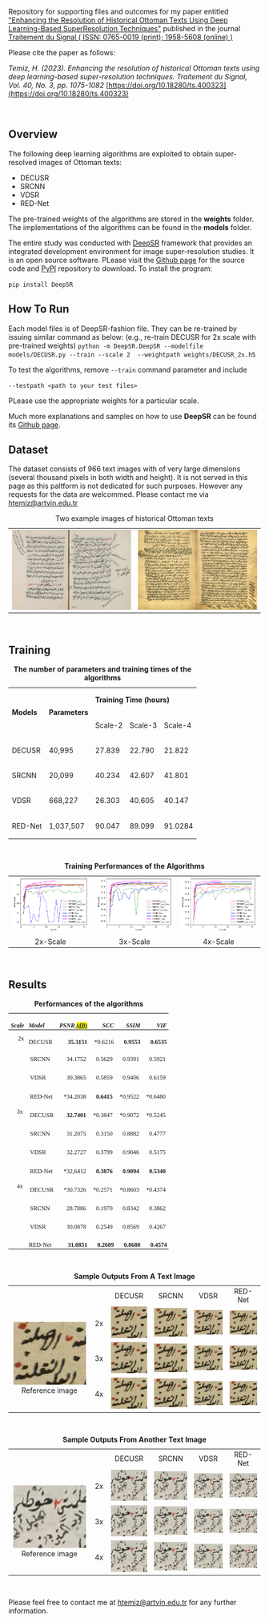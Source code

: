
Repository for supporting files and outcomes for my paper entitled 
["Enhancing the Resolution of Historical Ottoman Texts Using Deep Learning-Based SuperResolution Techniques"](https://iieta.org/journals/ts/paper/10.18280/ts.400323) published in the journal
[Traitement du Signal ( ISSN: 0765-0019 (print);  1958-5608 (online) )](https://iieta.org/journals/ts/paper/10.18280/ts.400323)


Please cite the paper as follows:


*Temiz, H. (2023). Enhancing the resolution of historical Ottoman texts using deep learning-based super-resolution techniques. Traitement du Signal, Vol. 40, No. 3, pp. 1075-1082* 
[https://doi.org/10.18280/ts.400323](https://doi.org/10.18280/ts.400323)



&nbsp;

## Overview
The following deep learning algorithms are exploited to obtain super-resolved 
images of Ottoman texts:

* DECUSR
* SRCNN
* VDSR
* RED-Net 

The pre-trained weights of the algorithms are stored in the **weights** folder.
The implementations of the algorithms can be found in the **models** folder.

The entire study was conducted with
[DeepSR](https://www.sciencedirect.com/science/article/pii/S2352711022001790) framework that
provides an integrated development environment for image super-resolution studies.
It is an open source software. PLease visit the [Github page](https://github.com/htemiz/DeepSR) for the source code
and [PyPI](https://pypi.org/project/DeepSR/) repository to download. To install the program:

`pip install DeepSR`

## How To Run
Each model files is of DeepSR-fashion file. They can be re-trained by issuing similar command as below:
(e.g., re-train DECUSR for 2x scale with pre-trained weights)
`python -m DeepSR.DeepSR --modelfile models/DECUSR.py --train --scale 2 
--weightpath weights/DECUSR_2x.h5 `

To test the algorithms, remove `--train` command parameter and include

`--testpath <path to your test files>` 

PLease use the appropriate weights for a particular scale. 

Much more explanations and samples on how to use **DeepSR** can be found its [Github page](https://github.com/htemiz/DeepSR). 

## Dataset
The dataset consists of 966 text images with of very large dimensions
(several thousand pixels in both width and height). It is not served in this page as this paltform is not
dedicated for such purposes. However any requests for the data are welcommed. Please contact me via
[htemiz@artvin.edu.tr](mailto:htemiz@artvin.edu.tr)  

<table style="border-style:hidden;">
 <caption align='center'>Two example images of historical Ottoman texts</caption>
 <tr><td width=350 > <img src="./images/image009.jpg"> </td>
  <td width=350 > <img src="./images/image010.jpg"> </td>
 </tr>
</table>


&nbsp;

## Training

<table >
 <caption><strong>The number of parameters and training times of the algorithms</strong></caption>
 <tbody><tr >
  <td rowspan="2"  >
  <p ><b><span>Models<o:p></o:p></span></b></p>
  </td>
  <td  rowspan="2" >
  <p ><b ><span >Parameters<o:p></o:p></span></b></p>
  </td>
  <td colspan="3">
  <p ><b ><span >Training Time (hours)<o:p></o:p></span></b></p>
  </td>
 </tr>
 <tr >
  
  <td >
  <p ><span >Scale-2<o:p></o:p></span></p>
  </td>
  <td >
  <p ><span >Scale-3<o:p></o:p></span></p>
  </td>
  <td >
  <p ><span>Scale-4<o:p></o:p></span></p>
  </td>
 </tr>
 <tr >
  <td>
  <p ><span >DECUSR<o:p></o:p></span></p>
  </td>
  <td >
  <p><span >40,995<o:p></o:p></span></p>
  </td>
  <td >
  <p ><span >27.839<o:p></o:p></span></p>
  </td>
  <td >
  <p ><span >22.790<o:p></o:p></span></p>
  </td>
  <td>
  <p ><span >21.822<o:p></o:p></span></p>
  </td>
 </tr>
 <tr >
  <td >
  <p ><span >SRCNN<o:p></o:p></span></p>
  </td>
  <td >
  <p ><span >20,099<o:p></o:p></span></p>
  </td>
  <td >
  <p ><span l>40.234<o:p></o:p></span></p>
  </td>
  <td >
  <p ><span l>42.607<o:p></o:p></span></p>
  </td>
  <td >
  <p ><span >41.801 <o:p></o:p></span></p>
  </td>
 </tr>
 <tr >
  <td >
  <p ><span >VDSR<o:p></o:p></span></p>
  </td>
  <td >
  <p ><span >668,227<o:p></o:p></span></p>
  </td>
  <td >
  <p ><span >26.303<o:p></o:p></span></p>
  </td>
  <td >
  <p ><span >40.605<o:p></o:p></span></p>
  </td>
  <td >
  <p ><span >40.147<o:p></o:p></span></p>
  </td>
 </tr>
 <tr >
  <td >
  <p ><span >RED-Net<o:p></o:p></span></p>
  </td>
  <td >
  <p ><span >1,037,507<o:p></o:p></span></p>
  </td>
  <td >
  <p ><span >90.047<o:p></o:p></span></p>
  </td>
  <td >
  <p ><span >89.099<o:p></o:p></span></p>
  </td>
  <td >
  <p ><span >91.0284<o:p></o:p></span></p>
  </td>
 </tr>
</tbody></table>
 

&nbsp;


<table style="border:0 solid white; text-align:center;">
 <caption><b>Training Performances of the Algorithms</b></caption>
 <tr>
    <td><img src="images/training_performances_2x.png"> </td>
    <td><img src="images/training_performances_3x.png"> </td>
    <td><img src="images/training_performances_4x.png"> </td>
 </tr>
  <tr>
    <td><span>2x-Scale</span></td>
    <td><span>3x-Scale</span></td>
    <td><span>4x-Scale</span></td>
 </tr>
</table>


&nbsp;
 


## Results

<table class="MsoNormalTable" border="0" cellspacing="0" cellpadding="0" width="320" style="width:239.65pt;border-collapse:collapse;mso-yfti-tbllook:1184;
 mso-padding-alt:0cm 3.5pt 0cm 3.5pt;mso-prop-change:msi 20230228T1428;
 width:228.3pt !msorm;border-collapse:collapse !msorm;mso-yfti-tbllook:1184 !msorm;
 mso-padding-alt:0cm 3.5pt 0cm 3.5pt !msorm">
 <caption><strong>Performances of the algorithms</strong></caption>
 <tbody><tr style="mso-yfti-irow:0;mso-yfti-firstrow:yes;height:14.15pt;mso-prop-change:
  msi 20230228T1428">
  <td width="36" style="width:27.0pt;width:1.0cm !msorm;border-top:solid windowtext 1.0pt;
  border-left:none;border-bottom:solid windowtext 1.0pt;border-right:none;
  mso-border-top-alt:solid windowtext .5pt;mso-border-bottom-alt:solid windowtext .5pt;
  padding:0cm 3.5pt 0cm 3.5pt;border-top:solid windowtext 1.0pt !msorm;
  border-left:none !msorm;border-bottom:solid windowtext 1.0pt !msorm;
  border-right:none !msorm;mso-border-top-alt:solid windowtext .5pt !msorm;
  mso-border-bottom-alt:solid windowtext .5pt !msorm;padding:0cm 3.5pt 0cm 3.5pt !msorm;
  height:14.15pt">
  <p class="MsoNormal" style="margin-bottom:0cm;margin-bottom:.0001pt;line-height:
  normal"><b style="mso-bidi-font-weight:normal"><i style="mso-bidi-font-style:
  normal"><span lang="EN-US" style="font-size:9.0pt;font-family:&quot;Times New Roman&quot;,serif;
  mso-ansi-language:EN-US">Scale<o:p></o:p></span></i></b></p>
  </td>
  <td width="57" nowrap="" style="width:42.55pt;width:39.7pt !msorm;border-top:solid windowtext 1.0pt;
  border-left:none;border-bottom:solid windowtext 1.0pt;border-right:none;
  mso-border-top-alt:solid windowtext .5pt;mso-border-bottom-alt:solid windowtext .5pt;
  padding:0cm 3.5pt 0cm 3.5pt;border-top:solid windowtext 1.0pt !msorm;
  border-left:none !msorm;border-bottom:solid windowtext 1.0pt !msorm;
  border-right:none !msorm;mso-border-top-alt:solid windowtext .5pt !msorm;
  mso-border-bottom-alt:solid windowtext .5pt !msorm;padding:0cm 3.5pt 0cm 3.5pt !msorm;
  height:14.15pt">
  <p class="MsoNormal" style="margin-bottom:0cm;margin-bottom:.0001pt;line-height:
  normal"><b style="mso-bidi-font-weight:normal"><i style="mso-bidi-font-style:
  normal"><span lang="EN-US" style="font-size:9.0pt;font-family:&quot;Times New Roman&quot;,serif;
  mso-ansi-language:EN-US">Model<o:p></o:p></span></i></b></p>
  </td>
  <td width="68" nowrap="" style="width:51.0pt;width:41.15pt !msorm;border-top:solid windowtext 1.0pt;
  border-left:none;border-bottom:solid windowtext 1.0pt;border-right:none;
  mso-border-top-alt:solid windowtext .5pt;mso-border-bottom-alt:solid windowtext .5pt;
  padding:0cm 3.5pt 0cm 3.5pt;border-top:solid windowtext 1.0pt !msorm;
  border-left:none !msorm;border-bottom:solid windowtext 1.0pt !msorm;
  border-right:none !msorm;mso-border-top-alt:solid windowtext .5pt !msorm;
  mso-border-bottom-alt:solid windowtext .5pt !msorm;padding:0cm 3.5pt 0cm 3.5pt !msorm;
  height:14.15pt">
  <p class="MsoNormal" align="right" style="margin-bottom:0cm;margin-bottom:.0001pt;
  text-align:right;line-height:normal"><b style="mso-bidi-font-weight:normal"><i style="mso-bidi-font-style:normal"><span lang="EN-US" style="font-size:9.0pt;
  font-family:&quot;Times New Roman&quot;,serif;mso-ansi-language:EN-US">PSNR<span class="msoIns"><ins cite="mailto:msi" datetime="2023-02-28T14:28"> <span style="background:windowtext !msorm;mso-highlight:windowtext !msorm"><span style="background:yellow;mso-highlight:yellow"><span style="mso-prop-change:
  msi 20230228T1428">(dB)</span></span></span></ins></span><o:p></o:p></span></i></b></p>
  </td>
  <td width="53" nowrap="" style="width:39.7pt;border-top:solid windowtext 1.0pt;
  border-left:none;border-bottom:solid windowtext 1.0pt;border-right:none;
  mso-border-top-alt:solid windowtext .5pt;mso-border-bottom-alt:solid windowtext .5pt;
  padding:0cm 3.5pt 0cm 3.5pt;border-top:solid windowtext 1.0pt !msorm;
  border-left:none !msorm;border-bottom:solid windowtext 1.0pt !msorm;
  border-right:none !msorm;mso-border-top-alt:solid windowtext .5pt !msorm;
  mso-border-bottom-alt:solid windowtext .5pt !msorm;padding:0cm 3.5pt 0cm 3.5pt !msorm;
  height:14.15pt">
  <p class="MsoNormal" align="right" style="margin-bottom:0cm;margin-bottom:.0001pt;
  text-align:right;line-height:normal"><b style="mso-bidi-font-weight:normal"><i style="mso-bidi-font-style:normal"><span lang="EN-US" style="font-size:9.0pt;
  font-family:&quot;Times New Roman&quot;,serif;mso-ansi-language:EN-US">SCC<o:p></o:p></span></i></b></p>
  </td>
  <td width="53" nowrap="" style="width:39.7pt;border-top:solid windowtext 1.0pt;
  border-left:none;border-bottom:solid windowtext 1.0pt;border-right:none;
  mso-border-top-alt:solid windowtext .5pt;mso-border-bottom-alt:solid windowtext .5pt;
  padding:0cm 3.5pt 0cm 3.5pt;border-top:solid windowtext 1.0pt !msorm;
  border-left:none !msorm;border-bottom:solid windowtext 1.0pt !msorm;
  border-right:none !msorm;mso-border-top-alt:solid windowtext .5pt !msorm;
  mso-border-bottom-alt:solid windowtext .5pt !msorm;padding:0cm 3.5pt 0cm 3.5pt !msorm;
  height:14.15pt">
  <p class="MsoNormal" align="right" style="margin-bottom:0cm;margin-bottom:.0001pt;
  text-align:right;line-height:normal"><b style="mso-bidi-font-weight:normal"><i style="mso-bidi-font-style:normal"><span lang="EN-US" style="font-size:9.0pt;
  font-family:&quot;Times New Roman&quot;,serif;mso-ansi-language:EN-US">SSIM<o:p></o:p></span></i></b></p>
  </td>
  <td width="53" nowrap="" style="width:39.7pt;border-top:solid windowtext 1.0pt;
  border-left:none;border-bottom:solid windowtext 1.0pt;border-right:none;
  mso-border-top-alt:solid windowtext .5pt;mso-border-bottom-alt:solid windowtext .5pt;
  padding:0cm 3.5pt 0cm 3.5pt;border-top:solid windowtext 1.0pt !msorm;
  border-left:none !msorm;border-bottom:solid windowtext 1.0pt !msorm;
  border-right:none !msorm;mso-border-top-alt:solid windowtext .5pt !msorm;
  mso-border-bottom-alt:solid windowtext .5pt !msorm;padding:0cm 3.5pt 0cm 3.5pt !msorm;
  height:14.15pt">
  <p class="MsoNormal" align="right" style="margin-bottom:0cm;margin-bottom:.0001pt;
  text-align:right;line-height:normal"><b style="mso-bidi-font-weight:normal"><i style="mso-bidi-font-style:normal"><span lang="EN-US" style="font-size:9.0pt;
  font-family:&quot;Times New Roman&quot;,serif;mso-ansi-language:EN-US">VIF<o:p></o:p></span></i></b></p>
  </td>
 </tr>
 <tr style="mso-yfti-irow:1;height:14.15pt;mso-prop-change:msi 20230228T1428">
  <td width="36" rowspan="4" valign="top" style="width:27.0pt;width:1.0cm !msorm;
  border:none;mso-border-top-alt:solid windowtext .5pt;padding:0cm 3.5pt 0cm 3.5pt;
  border:none !msorm;mso-border-top-alt:solid windowtext .5pt !msorm;
  padding:0cm 3.5pt 0cm 3.5pt !msorm;height:14.15pt">
  <p class="MsoNormal" align="right" style="margin-top:5.0pt;margin-right:0cm;
  margin-bottom:0cm;margin-left:0cm;margin-bottom:.0001pt;text-align:right;
  line-height:normal"><span lang="EN-US" style="font-size:9.0pt;font-family:&quot;Times New Roman&quot;,serif;
  mso-ansi-language:EN-US">2x<o:p></o:p></span></p>
  </td>
  <td width="57" nowrap="" valign="bottom" style="width:42.55pt;width:39.7pt !msorm;
  border:none;mso-border-top-alt:solid windowtext .5pt;padding:0cm 3.5pt 0cm 3.5pt;
  border:none !msorm;mso-border-top-alt:solid windowtext .5pt !msorm;
  padding:0cm 3.5pt 0cm 3.5pt !msorm;height:14.15pt">
  <p class="MsoNormal" style="margin-bottom:0cm;margin-bottom:.0001pt;line-height:
  normal"><span lang="EN-US" style="font-size:9.0pt;font-family:&quot;Times New Roman&quot;,serif;
  mso-ansi-language:EN-US">DECUSR<o:p></o:p></span></p>
  </td>
  <td width="68" nowrap="" valign="bottom" style="width:51.0pt;width:41.15pt !msorm;
  border:none;mso-border-top-alt:solid windowtext .5pt;padding:0cm 3.5pt 0cm 3.5pt;
  border:none !msorm;mso-border-top-alt:solid windowtext .5pt !msorm;
  padding:0cm 3.5pt 0cm 3.5pt !msorm;height:14.15pt">
  <p class="MsoNormal" align="right" style="margin-bottom:0cm;margin-bottom:.0001pt;
  text-align:right;line-height:normal"><b style="mso-bidi-font-weight:normal"><span lang="EN-US" style="font-size:9.0pt;font-family:&quot;Times New Roman&quot;,serif;
  mso-ansi-language:EN-US">35.3151<o:p></o:p></span></b></p>
  </td>
  <td width="53" nowrap="" valign="bottom" style="width:39.7pt;border:none;mso-border-top-alt:
  solid windowtext .5pt;padding:0cm 3.5pt 0cm 3.5pt;border:none !msorm;
  mso-border-top-alt:solid windowtext .5pt !msorm;padding:0cm 3.5pt 0cm 3.5pt !msorm;
  height:14.15pt">
  <p class="MsoNormal" align="right" style="margin-bottom:0cm;margin-bottom:.0001pt;
  text-align:right;line-height:normal"><span lang="EN-US" style="font-size:9.0pt;
  font-family:&quot;Times New Roman&quot;,serif;mso-ansi-language:EN-US">*0.6216<o:p></o:p></span></p>
  </td>
  <td width="53" nowrap="" valign="bottom" style="width:39.7pt;border:none;mso-border-top-alt:
  solid windowtext .5pt;padding:0cm 3.5pt 0cm 3.5pt;border:none !msorm;
  mso-border-top-alt:solid windowtext .5pt !msorm;padding:0cm 3.5pt 0cm 3.5pt !msorm;
  height:14.15pt">
  <p class="MsoNormal" align="right" style="margin-bottom:0cm;margin-bottom:.0001pt;
  text-align:right;line-height:normal"><b style="mso-bidi-font-weight:normal"><span lang="EN-US" style="font-size:9.0pt;font-family:&quot;Times New Roman&quot;,serif;
  mso-ansi-language:EN-US">0.9553<o:p></o:p></span></b></p>
  </td>
  <td width="53" nowrap="" valign="bottom" style="width:39.7pt;border:none;mso-border-top-alt:
  solid windowtext .5pt;padding:0cm 3.5pt 0cm 3.5pt;border:none !msorm;
  mso-border-top-alt:solid windowtext .5pt !msorm;padding:0cm 3.5pt 0cm 3.5pt !msorm;
  height:14.15pt">
  <p class="MsoNormal" align="right" style="margin-bottom:0cm;margin-bottom:.0001pt;
  text-align:right;line-height:normal"><b style="mso-bidi-font-weight:normal"><span lang="EN-US" style="font-size:9.0pt;font-family:&quot;Times New Roman&quot;,serif;
  mso-ansi-language:EN-US">0.6535<o:p></o:p></span></b></p>
  </td>
 </tr>
 <tr style="mso-yfti-irow:2;height:11.35pt;mso-prop-change:msi 20230228T1428">
  <td width="57" nowrap="" valign="bottom" style="width:42.55pt;width:39.7pt !msorm;
  padding:0cm 3.5pt 0cm 3.5pt 0cm 3.5pt 0cm 3.5pt !msorm;height:11.35pt">
  <p class="MsoNormal" style="margin-bottom:0cm;margin-bottom:.0001pt;line-height:
  normal"><span lang="EN-US" style="font-size:9.0pt;font-family:&quot;Times New Roman&quot;,serif;
  mso-ansi-language:EN-US">SRCNN<o:p></o:p></span></p>
  </td>
  <td width="68" nowrap="" valign="bottom" style="width:51.0pt;width:41.15pt !msorm;
  padding:0cm 3.5pt 0cm 3.5pt 0cm 3.5pt 0cm 3.5pt !msorm;height:11.35pt">
  <p class="MsoNormal" align="right" style="margin-bottom:0cm;margin-bottom:.0001pt;
  text-align:right;line-height:normal"><span lang="EN-US" style="font-size:9.0pt;
  font-family:&quot;Times New Roman&quot;,serif;mso-ansi-language:EN-US">34.1752<o:p></o:p></span></p>
  </td>
  <td width="53" nowrap="" valign="bottom" style="width:39.7pt;padding:0cm 3.5pt 0cm 3.5pt 0cm 3.5pt 0cm 3.5pt !msorm;
  height:11.35pt">
  <p class="MsoNormal" align="right" style="margin-bottom:0cm;margin-bottom:.0001pt;
  text-align:right;line-height:normal"><span lang="EN-US" style="font-size:9.0pt;
  font-family:&quot;Times New Roman&quot;,serif;mso-ansi-language:EN-US">0.5629<o:p></o:p></span></p>
  </td>
  <td width="53" nowrap="" valign="bottom" style="width:39.7pt;padding:0cm 3.5pt 0cm 3.5pt 0cm 3.5pt 0cm 3.5pt !msorm;
  height:11.35pt">
  <p class="MsoNormal" align="right" style="margin-bottom:0cm;margin-bottom:.0001pt;
  text-align:right;line-height:normal"><span lang="EN-US" style="font-size:9.0pt;
  font-family:&quot;Times New Roman&quot;,serif;mso-ansi-language:EN-US">0.9391<o:p></o:p></span></p>
  </td>
  <td width="53" nowrap="" valign="bottom" style="width:39.7pt;padding:0cm 3.5pt 0cm 3.5pt 0cm 3.5pt 0cm 3.5pt !msorm;
  height:11.35pt">
  <p class="MsoNormal" align="right" style="margin-bottom:0cm;margin-bottom:.0001pt;
  text-align:right;line-height:normal"><span lang="EN-US" style="font-size:9.0pt;
  font-family:&quot;Times New Roman&quot;,serif;mso-ansi-language:EN-US">0.5921<o:p></o:p></span></p>
  </td>
 </tr>
 <tr style="mso-yfti-irow:3;height:11.35pt;mso-prop-change:msi 20230228T1428">
  <td width="57" nowrap="" valign="bottom" style="width:42.55pt;width:39.7pt !msorm;
  padding:0cm 3.5pt 0cm 3.5pt 0cm 3.5pt 0cm 3.5pt !msorm;height:11.35pt">
  <p class="MsoNormal" style="margin-bottom:0cm;margin-bottom:.0001pt;line-height:
  normal"><span lang="EN-US" style="font-size:9.0pt;font-family:&quot;Times New Roman&quot;,serif;
  mso-ansi-language:EN-US">VDSR<o:p></o:p></span></p>
  </td>
  <td width="68" nowrap="" valign="bottom" style="width:51.0pt;width:41.15pt !msorm;
  padding:0cm 3.5pt 0cm 3.5pt 0cm 3.5pt 0cm 3.5pt !msorm;height:11.35pt">
  <p class="MsoNormal" align="right" style="margin-bottom:0cm;margin-bottom:.0001pt;
  text-align:right;line-height:normal"><span lang="EN-US" style="font-size:9.0pt;
  font-family:&quot;Times New Roman&quot;,serif;mso-ansi-language:EN-US">30.3865<o:p></o:p></span></p>
  </td>
  <td width="53" nowrap="" valign="bottom" style="width:39.7pt;padding:0cm 3.5pt 0cm 3.5pt 0cm 3.5pt 0cm 3.5pt !msorm;
  height:11.35pt">
  <p class="MsoNormal" align="right" style="margin-bottom:0cm;margin-bottom:.0001pt;
  text-align:right;line-height:normal"><span lang="EN-US" style="font-size:9.0pt;
  font-family:&quot;Times New Roman&quot;,serif;mso-ansi-language:EN-US">0.5859<o:p></o:p></span></p>
  </td>
  <td width="53" nowrap="" valign="bottom" style="width:39.7pt;padding:0cm 3.5pt 0cm 3.5pt 0cm 3.5pt 0cm 3.5pt !msorm;
  height:11.35pt">
  <p class="MsoNormal" align="right" style="margin-bottom:0cm;margin-bottom:.0001pt;
  text-align:right;line-height:normal"><span lang="EN-US" style="font-size:9.0pt;
  font-family:&quot;Times New Roman&quot;,serif;mso-ansi-language:EN-US">0.9406<o:p></o:p></span></p>
  </td>
  <td width="53" nowrap="" valign="bottom" style="width:39.7pt;padding:0cm 3.5pt 0cm 3.5pt 0cm 3.5pt 0cm 3.5pt !msorm;
  height:11.35pt">
  <p class="MsoNormal" align="right" style="margin-bottom:0cm;margin-bottom:.0001pt;
  text-align:right;line-height:normal"><span lang="EN-US" style="font-size:9.0pt;
  font-family:&quot;Times New Roman&quot;,serif;mso-ansi-language:EN-US">0.6159<o:p></o:p></span></p>
  </td>
 </tr>
 <tr style="mso-yfti-irow:4;height:11.35pt;mso-prop-change:msi 20230228T1428">

  <td width="57" nowrap="" valign="bottom" style="width:42.55pt;width:39.7pt !msorm;
  padding:0cm 3.5pt 0cm 3.5pt 0cm 3.5pt 0cm 3.5pt !msorm;height:11.35pt">
  <p class="MsoNormal" style="margin-bottom:0cm;margin-bottom:.0001pt;line-height:
  normal"><span lang="EN-US" style="font-size:9.0pt;font-family:&quot;Times New Roman&quot;,serif;
  mso-ansi-language:EN-US">RED-Net<o:p></o:p></span></p>
  </td>
  <td width="68" nowrap="" valign="bottom" style="width:51.0pt;width:41.15pt !msorm;
  padding:0cm 3.5pt 0cm 3.5pt 0cm 3.5pt 0cm 3.5pt !msorm;height:11.35pt">
  <p class="MsoNormal" align="right" style="margin-bottom:0cm;margin-bottom:.0001pt;
  text-align:right;line-height:normal"><span lang="EN-US" style="font-size:9.0pt;
  font-family:&quot;Times New Roman&quot;,serif;mso-ansi-language:EN-US">*34.2038<o:p></o:p></span></p>
  </td>
  <td width="53" nowrap="" valign="bottom" style="width:39.7pt;padding:0cm 3.5pt 0cm 3.5pt 0cm 3.5pt 0cm 3.5pt !msorm;
  height:11.35pt">
  <p class="MsoNormal" align="right" style="margin-bottom:0cm;margin-bottom:.0001pt;
  text-align:right;line-height:normal"><b style="mso-bidi-font-weight:normal"><span lang="EN-US" style="font-size:9.0pt;font-family:&quot;Times New Roman&quot;,serif;
  mso-ansi-language:EN-US">0.6415<o:p></o:p></span></b></p>
  </td>
  <td width="53" nowrap="" valign="bottom" style="width:39.7pt;padding:0cm 3.5pt 0cm 3.5pt 0cm 3.5pt 0cm 3.5pt !msorm;
  height:11.35pt">
  <p class="MsoNormal" align="right" style="margin-bottom:0cm;margin-bottom:.0001pt;
  text-align:right;line-height:normal"><span lang="EN-US" style="font-size:9.0pt;
  font-family:&quot;Times New Roman&quot;,serif;mso-ansi-language:EN-US">*0.9522<o:p></o:p></span></p>
  </td>
  <td width="53" nowrap="" valign="bottom" style="width:39.7pt;padding:0cm 3.5pt 0cm 3.5pt 0cm 3.5pt 0cm 3.5pt !msorm;
  height:11.35pt">
  <p class="MsoNormal" align="right" style="margin-bottom:0cm;margin-bottom:.0001pt;
  text-align:right;line-height:normal"><span lang="EN-US" style="font-size:9.0pt;
  font-family:&quot;Times New Roman&quot;,serif;mso-ansi-language:EN-US">*0.6480<o:p></o:p></span></p>
  </td>
 </tr>
 <tr style="mso-yfti-irow:5;height:14.15pt;mso-prop-change:msi 20230228T1428">
  <td width="36" rowspan="4" valign="top" style="width:27.0pt;width:1.0cm !msorm;
  padding:0cm 3.5pt 0cm 3.5pt 0cm 3.5pt 0cm 3.5pt !msorm;height:14.15pt">
  <p class="MsoNormal" align="right" style="margin-top:5.0pt;margin-right:0cm;
  margin-bottom:0cm;margin-left:0cm;margin-bottom:.0001pt;text-align:right;
  line-height:normal"><span lang="EN-US" style="font-size:9.0pt;font-family:&quot;Times New Roman&quot;,serif;
  mso-ansi-language:EN-US">3x<o:p></o:p></span></p>
  </td>
  <td width="57" nowrap="" valign="bottom" style="width:42.55pt;width:39.7pt !msorm;
  padding:0cm 3.5pt 0cm 3.5pt 0cm 3.5pt 0cm 3.5pt !msorm;height:14.15pt">
  <p class="MsoNormal" style="margin-bottom:0cm;margin-bottom:.0001pt;line-height:
  normal"><span lang="EN-US" style="font-size:9.0pt;font-family:&quot;Times New Roman&quot;,serif;
  mso-ansi-language:EN-US">DECUSR<o:p></o:p></span></p>
  </td>
  <td width="68" nowrap="" valign="bottom" style="width:51.0pt;width:41.15pt !msorm;
  padding:0cm 3.5pt 0cm 3.5pt 0cm 3.5pt 0cm 3.5pt !msorm;height:14.15pt">
  <p class="MsoNormal" align="right" style="margin-bottom:0cm;margin-bottom:.0001pt;
  text-align:right;line-height:normal"><b style="mso-bidi-font-weight:normal"><span lang="EN-US" style="font-size:9.0pt;font-family:&quot;Times New Roman&quot;,serif;
  mso-ansi-language:EN-US">32.7401<o:p></o:p></span></b></p>
  </td>
  <td width="53" nowrap="" valign="bottom" style="width:39.7pt;padding:0cm 3.5pt 0cm 3.5pt 0cm 3.5pt 0cm 3.5pt !msorm;
  height:14.15pt">
  <p class="MsoNormal" align="right" style="margin-bottom:0cm;margin-bottom:.0001pt;
  text-align:right;line-height:normal"><span lang="EN-US" style="font-size:9.0pt;
  font-family:&quot;Times New Roman&quot;,serif;mso-ansi-language:EN-US">*0.3847<o:p></o:p></span></p>
  </td>
  <td width="53" nowrap="" valign="bottom" style="width:39.7pt;padding:0cm 3.5pt 0cm 3.5pt 0cm 3.5pt 0cm 3.5pt !msorm;
  height:14.15pt">
  <p class="MsoNormal" align="right" style="margin-bottom:0cm;margin-bottom:.0001pt;
  text-align:right;line-height:normal"><span lang="EN-US" style="font-size:9.0pt;
  font-family:&quot;Times New Roman&quot;,serif;mso-ansi-language:EN-US">*0.9072<o:p></o:p></span></p>
  </td>
  <td width="53" nowrap="" valign="bottom" style="width:39.7pt;padding:0cm 3.5pt 0cm 3.5pt 0cm 3.5pt 0cm 3.5pt !msorm;
  height:14.15pt">
  <p class="MsoNormal" align="right" style="margin-bottom:0cm;margin-bottom:.0001pt;
  text-align:right;line-height:normal"><span lang="EN-US" style="font-size:9.0pt;
  font-family:&quot;Times New Roman&quot;,serif;mso-ansi-language:EN-US">*0.5245<o:p></o:p></span></p>
  </td>
 </tr>
 <tr style="mso-yfti-irow:6;height:11.35pt;mso-prop-change:msi 20230228T1428">
  <td width="57" nowrap="" valign="bottom" style="width:42.55pt;width:39.7pt !msorm;
  padding:0cm 3.5pt 0cm 3.5pt 0cm 3.5pt 0cm 3.5pt !msorm;height:11.35pt">
  <p class="MsoNormal" style="margin-bottom:0cm;margin-bottom:.0001pt;line-height:
  normal"><span lang="EN-US" style="font-size:9.0pt;font-family:&quot;Times New Roman&quot;,serif;
  mso-ansi-language:EN-US">SRCNN<o:p></o:p></span></p>
  </td>
  <td width="68" nowrap="" valign="bottom" style="width:51.0pt;width:41.15pt !msorm;
  padding:0cm 3.5pt 0cm 3.5pt 0cm 3.5pt 0cm 3.5pt !msorm;height:11.35pt">
  <p class="MsoNormal" align="right" style="margin-bottom:0cm;margin-bottom:.0001pt;
  text-align:right;line-height:normal"><span lang="EN-US" style="font-size:9.0pt;
  font-family:&quot;Times New Roman&quot;,serif;mso-ansi-language:EN-US">31.2075<o:p></o:p></span></p>
  </td>
  <td width="53" nowrap="" valign="bottom" style="width:39.7pt;padding:0cm 3.5pt 0cm 3.5pt 0cm 3.5pt 0cm 3.5pt !msorm;
  height:11.35pt">
  <p class="MsoNormal" align="right" style="margin-bottom:0cm;margin-bottom:.0001pt;
  text-align:right;line-height:normal"><span lang="EN-US" style="font-size:9.0pt;
  font-family:&quot;Times New Roman&quot;,serif;mso-ansi-language:EN-US">0.3150<o:p></o:p></span></p>
  </td>
  <td width="53" nowrap="" valign="bottom" style="width:39.7pt;padding:0cm 3.5pt 0cm 3.5pt 0cm 3.5pt 0cm 3.5pt !msorm;
  height:11.35pt">
  <p class="MsoNormal" align="right" style="margin-bottom:0cm;margin-bottom:.0001pt;
  text-align:right;line-height:normal"><span lang="EN-US" style="font-size:9.0pt;
  font-family:&quot;Times New Roman&quot;,serif;mso-ansi-language:EN-US">0.8882<o:p></o:p></span></p>
  </td>
  <td width="53" nowrap="" valign="bottom" style="width:39.7pt;padding:0cm 3.5pt 0cm 3.5pt 0cm 3.5pt 0cm 3.5pt !msorm;
  height:11.35pt">
  <p class="MsoNormal" align="right" style="margin-bottom:0cm;margin-bottom:.0001pt;
  text-align:right;line-height:normal"><span lang="EN-US" style="font-size:9.0pt;
  font-family:&quot;Times New Roman&quot;,serif;mso-ansi-language:EN-US">0.4777<o:p></o:p></span></p>
  </td>
 </tr>
 <tr style="mso-yfti-irow:7;height:11.35pt;mso-prop-change:msi 20230228T1428">
  <td width="57" nowrap="" valign="bottom" style="width:42.55pt;width:39.7pt !msorm;
  padding:0cm 3.5pt 0cm 3.5pt 0cm 3.5pt 0cm 3.5pt !msorm;height:11.35pt">
  <p class="MsoNormal" style="margin-bottom:0cm;margin-bottom:.0001pt;line-height:
  normal"><span lang="EN-US" style="font-size:9.0pt;font-family:&quot;Times New Roman&quot;,serif;
  mso-ansi-language:EN-US">VDSR<o:p></o:p></span></p>
  </td>
  <td width="68" nowrap="" valign="bottom" style="width:51.0pt;width:41.15pt !msorm;
  padding:0cm 3.5pt 0cm 3.5pt 0cm 3.5pt 0cm 3.5pt !msorm;height:11.35pt">
  <p class="MsoNormal" align="right" style="margin-bottom:0cm;margin-bottom:.0001pt;
  text-align:right;line-height:normal"><span lang="EN-US" style="font-size:9.0pt;
  font-family:&quot;Times New Roman&quot;,serif;mso-ansi-language:EN-US">32.2727<o:p></o:p></span></p>
  </td>
  <td width="53" nowrap="" valign="bottom" style="width:39.7pt;padding:0cm 3.5pt 0cm 3.5pt 0cm 3.5pt 0cm 3.5pt !msorm;
  height:11.35pt">
  <p class="MsoNormal" align="right" style="margin-bottom:0cm;margin-bottom:.0001pt;
  text-align:right;line-height:normal"><span lang="EN-US" style="font-size:9.0pt;
  font-family:&quot;Times New Roman&quot;,serif;mso-ansi-language:EN-US">0.3799<o:p></o:p></span></p>
  </td>
  <td width="53" nowrap="" valign="bottom" style="width:39.7pt;padding:0cm 3.5pt 0cm 3.5pt 0cm 3.5pt 0cm 3.5pt !msorm;
  height:11.35pt">
  <p class="MsoNormal" align="right" style="margin-bottom:0cm;margin-bottom:.0001pt;
  text-align:right;line-height:normal"><span lang="EN-US" style="font-size:9.0pt;
  font-family:&quot;Times New Roman&quot;,serif;mso-ansi-language:EN-US">0.9046<o:p></o:p></span></p>
  </td>
  <td width="53" nowrap="" valign="bottom" style="width:39.7pt;padding:0cm 3.5pt 0cm 3.5pt 0cm 3.5pt 0cm 3.5pt !msorm;
  height:11.35pt">
  <p class="MsoNormal" align="right" style="margin-bottom:0cm;margin-bottom:.0001pt;
  text-align:right;line-height:normal"><span lang="EN-US" style="font-size:9.0pt;
  font-family:&quot;Times New Roman&quot;,serif;mso-ansi-language:EN-US">0.5175<o:p></o:p></span></p>
  </td>
 </tr>
 <tr style="mso-yfti-irow:8;height:11.35pt;mso-prop-change:msi 20230228T1428">
 
  <td width="57" nowrap="" valign="bottom" style="width:42.55pt;width:39.7pt !msorm;
  padding:0cm 3.5pt 0cm 3.5pt 0cm 3.5pt 0cm 3.5pt !msorm;height:11.35pt">
  <p class="MsoNormal" style="margin-bottom:0cm;margin-bottom:.0001pt;line-height:
  normal"><span lang="EN-US" style="font-size:9.0pt;font-family:&quot;Times New Roman&quot;,serif;
  mso-ansi-language:EN-US">RED-Net<o:p></o:p></span></p>
  </td>
  <td width="68" nowrap="" valign="bottom" style="width:51.0pt;width:41.15pt !msorm;
  padding:0cm 3.5pt 0cm 3.5pt 0cm 3.5pt 0cm 3.5pt !msorm;height:11.35pt">
  <p class="MsoNormal" align="right" style="margin-bottom:0cm;margin-bottom:.0001pt;
  text-align:right;line-height:normal"><span lang="EN-US" style="font-size:9.0pt;
  font-family:&quot;Times New Roman&quot;,serif;mso-ansi-language:EN-US">*32,6412<o:p></o:p></span></p>
  </td>
  <td width="53" nowrap="" valign="bottom" style="width:39.7pt;padding:0cm 3.5pt 0cm 3.5pt 0cm 3.5pt 0cm 3.5pt !msorm;
  height:11.35pt">
  <p class="MsoNormal" align="right" style="margin-bottom:0cm;margin-bottom:.0001pt;
  text-align:right;line-height:normal"><b style="mso-bidi-font-weight:normal"><span lang="EN-US" style="font-size:9.0pt;font-family:&quot;Times New Roman&quot;,serif;
  mso-ansi-language:EN-US">0.3876<o:p></o:p></span></b></p>
  </td>
  <td width="53" nowrap="" valign="bottom" style="width:39.7pt;padding:0cm 3.5pt 0cm 3.5pt 0cm 3.5pt 0cm 3.5pt !msorm;
  height:11.35pt">
  <p class="MsoNormal" align="right" style="margin-bottom:0cm;margin-bottom:.0001pt;
  text-align:right;line-height:normal"><b style="mso-bidi-font-weight:normal"><span lang="EN-US" style="font-size:9.0pt;font-family:&quot;Times New Roman&quot;,serif;
  mso-ansi-language:EN-US">0.9094<o:p></o:p></span></b></p>
  </td>
  <td width="53" nowrap="" valign="bottom" style="width:39.7pt;padding:0cm 3.5pt 0cm 3.5pt 0cm 3.5pt 0cm 3.5pt !msorm;
  height:11.35pt">
  <p class="MsoNormal" align="right" style="margin-bottom:0cm;margin-bottom:.0001pt;
  text-align:right;line-height:normal"><b style="mso-bidi-font-weight:normal"><span lang="EN-US" style="font-size:9.0pt;font-family:&quot;Times New Roman&quot;,serif;
  mso-ansi-language:EN-US">0.5340<o:p></o:p></span></b></p>
  </td>
 </tr>
 <tr style="mso-yfti-irow:9;height:14.15pt;mso-prop-change:msi 20230228T1428">
  <td width="36" rowspan="4" valign="top" style="width:27.0pt;width:1.0cm !msorm;
  padding:0cm 3.5pt 0cm 3.5pt 0cm 3.5pt 0cm 3.5pt !msorm;height:14.15pt">
  <p class="MsoNormal" align="right" style="margin-top:5.0pt;margin-right:0cm;
  margin-bottom:0cm;margin-left:0cm;margin-bottom:.0001pt;text-align:right;
  line-height:normal"><span lang="EN-US" style="font-size:9.0pt;font-family:&quot;Times New Roman&quot;,serif;
  mso-ansi-language:EN-US">4x<o:p></o:p></span></p>
  </td>
  <td width="57" nowrap="" valign="bottom" style="width:42.55pt;width:39.7pt !msorm;
  padding:0cm 3.5pt 0cm 3.5pt 0cm 3.5pt 0cm 3.5pt !msorm;height:14.15pt">
  <p class="MsoNormal" style="margin-bottom:0cm;margin-bottom:.0001pt;line-height:
  normal"><span lang="EN-US" style="font-size:9.0pt;font-family:&quot;Times New Roman&quot;,serif;
  mso-ansi-language:EN-US">DECUSR<o:p></o:p></span></p>
  </td>
  <td width="68" nowrap="" valign="bottom" style="width:51.0pt;width:41.15pt !msorm;
  padding:0cm 3.5pt 0cm 3.5pt 0cm 3.5pt 0cm 3.5pt !msorm;height:14.15pt">
  <p class="MsoNormal" align="right" style="margin-bottom:0cm;margin-bottom:.0001pt;
  text-align:right;line-height:normal"><span lang="EN-US" style="font-size:9.0pt;
  font-family:&quot;Times New Roman&quot;,serif;mso-ansi-language:EN-US">*30.7326<o:p></o:p></span></p>
  </td>
  <td width="53" nowrap="" valign="bottom" style="width:39.7pt;padding:0cm 3.5pt 0cm 3.5pt 0cm 3.5pt 0cm 3.5pt !msorm;
  height:14.15pt">
  <p class="MsoNormal" align="right" style="margin-bottom:0cm;margin-bottom:.0001pt;
  text-align:right;line-height:normal"><span lang="EN-US" style="font-size:9.0pt;
  font-family:&quot;Times New Roman&quot;,serif;mso-ansi-language:EN-US">*0.2571<o:p></o:p></span></p>
  </td>
  <td width="53" nowrap="" valign="bottom" style="width:39.7pt;padding:0cm 3.5pt 0cm 3.5pt 0cm 3.5pt 0cm 3.5pt !msorm;
  height:14.15pt">
  <p class="MsoNormal" align="right" style="margin-bottom:0cm;margin-bottom:.0001pt;
  text-align:right;line-height:normal"><span lang="EN-US" style="font-size:9.0pt;
  font-family:&quot;Times New Roman&quot;,serif;mso-ansi-language:EN-US">*0.8603<o:p></o:p></span></p>
  </td>
  <td width="53" nowrap="" valign="bottom" style="width:39.7pt;padding:0cm 3.5pt 0cm 3.5pt 0cm 3.5pt 0cm 3.5pt !msorm;
  height:14.15pt">
  <p class="MsoNormal" align="right" style="margin-bottom:0cm;margin-bottom:.0001pt;
  text-align:right;line-height:normal"><span lang="EN-US" style="font-size:9.0pt;
  font-family:&quot;Times New Roman&quot;,serif;mso-ansi-language:EN-US">*0.4374<o:p></o:p></span></p>
  </td>
 </tr>
 <tr style="mso-yfti-irow:10;height:11.35pt;mso-prop-change:msi 20230228T1428">
  <td width="57" nowrap="" valign="bottom" style="width:42.55pt;width:39.7pt !msorm;
  padding:0cm 3.5pt 0cm 3.5pt 0cm 3.5pt 0cm 3.5pt !msorm;height:11.35pt">
  <p class="MsoNormal" style="margin-bottom:0cm;margin-bottom:.0001pt;line-height:
  normal"><span lang="EN-US" style="font-size:9.0pt;font-family:&quot;Times New Roman&quot;,serif;
  mso-ansi-language:EN-US">SRCNN<o:p></o:p></span></p>
  </td>
  <td width="68" nowrap="" style="width:51.0pt;width:41.15pt !msorm;padding:0cm 3.5pt 0cm 3.5pt 0cm 3.5pt 0cm 3.5pt !msorm;
  height:11.35pt">
  <p class="MsoNormal" align="right" style="margin-bottom:0cm;margin-bottom:.0001pt;
  text-align:right;line-height:normal"><span lang="EN-US" style="font-size:9.0pt;
  font-family:&quot;Times New Roman&quot;,serif;mso-ansi-language:EN-US">28.7886<o:p></o:p></span></p>
  </td>
  <td width="53" nowrap="" style="width:39.7pt;padding:0cm 3.5pt 0cm 3.5pt 0cm 3.5pt 0cm 3.5pt !msorm;
  height:11.35pt">
  <p class="MsoNormal" align="right" style="margin-bottom:0cm;margin-bottom:.0001pt;
  text-align:right;line-height:normal"><span lang="EN-US" style="font-size:9.0pt;
  font-family:&quot;Times New Roman&quot;,serif;mso-ansi-language:EN-US">0.1970<o:p></o:p></span></p>
  </td>
  <td width="53" nowrap="" style="width:39.7pt;padding:0cm 3.5pt 0cm 3.5pt 0cm 3.5pt 0cm 3.5pt !msorm;
  height:11.35pt">
  <p class="MsoNormal" align="right" style="margin-bottom:0cm;margin-bottom:.0001pt;
  text-align:right;line-height:normal"><span lang="EN-US" style="font-size:9.0pt;
  font-family:&quot;Times New Roman&quot;,serif;mso-ansi-language:EN-US">0.8342<o:p></o:p></span></p>
  </td>
  <td width="53" nowrap="" style="width:39.7pt;padding:0cm 3.5pt 0cm 3.5pt 0cm 3.5pt 0cm 3.5pt !msorm;
  height:11.35pt">
  <p class="MsoNormal" align="right" style="margin-bottom:0cm;margin-bottom:.0001pt;
  text-align:right;line-height:normal"><span lang="EN-US" style="font-size:9.0pt;
  font-family:&quot;Times New Roman&quot;,serif;mso-ansi-language:EN-US">0.3862<o:p></o:p></span></p>
  </td>
 </tr>
 <tr style="mso-yfti-irow:11;height:11.35pt;mso-prop-change:msi 20230228T1428">
  <td width="57" nowrap="" valign="bottom" style="width:42.55pt;width:39.7pt !msorm;
  padding:0cm 3.5pt 0cm 3.5pt 0cm 3.5pt 0cm 3.5pt !msorm;height:11.35pt">
  <p class="MsoNormal" style="margin-bottom:0cm;margin-bottom:.0001pt;line-height:
  normal"><span lang="EN-US" style="font-size:9.0pt;font-family:&quot;Times New Roman&quot;,serif;
  mso-ansi-language:EN-US">VDSR<o:p></o:p></span></p>
  </td>
  <td width="68" nowrap="" style="width:51.0pt;width:41.15pt !msorm;padding:0cm 3.5pt 0cm 3.5pt 0cm 3.5pt 0cm 3.5pt !msorm;
  height:11.35pt">
  <p class="MsoNormal" align="right" style="margin-bottom:0cm;margin-bottom:.0001pt;
  text-align:right;line-height:normal"><span lang="EN-US" style="font-size:9.0pt;
  font-family:&quot;Times New Roman&quot;,serif;mso-ansi-language:EN-US">30.0878<o:p></o:p></span></p>
  </td>
  <td width="53" nowrap="" style="width:39.7pt;padding:0cm 3.5pt 0cm 3.5pt 0cm 3.5pt 0cm 3.5pt !msorm;
  height:11.35pt">
  <p class="MsoNormal" align="right" style="margin-bottom:0cm;margin-bottom:.0001pt;
  text-align:right;line-height:normal"><span lang="EN-US" style="font-size:9.0pt;
  font-family:&quot;Times New Roman&quot;,serif;mso-ansi-language:EN-US">0.2549<o:p></o:p></span></p>
  </td>
  <td width="53" nowrap="" style="width:39.7pt;padding:0cm 3.5pt 0cm 3.5pt 0cm 3.5pt 0cm 3.5pt !msorm;
  height:11.35pt">
  <p class="MsoNormal" align="right" style="margin-bottom:0cm;margin-bottom:.0001pt;
  text-align:right;line-height:normal"><span lang="EN-US" style="font-size:9.0pt;
  font-family:&quot;Times New Roman&quot;,serif;mso-ansi-language:EN-US">0.8569<o:p></o:p></span></p>
  </td>
  <td width="53" nowrap="" style="width:39.7pt;padding:0cm 3.5pt 0cm 3.5pt 0cm 3.5pt 0cm 3.5pt !msorm;
  height:11.35pt">
  <p class="MsoNormal" align="right" style="margin-bottom:0cm;margin-bottom:.0001pt;
  text-align:right;line-height:normal"><span lang="EN-US" style="font-size:9.0pt;
  font-family:&quot;Times New Roman&quot;,serif;mso-ansi-language:EN-US">0.4267<o:p></o:p></span></p>
  </td>
 </tr>
 <tr style="mso-yfti-irow:12;mso-yfti-lastrow:yes;height:11.35pt;mso-prop-change:
  msi 20230228T1428">
 
  <td width="57" nowrap="" valign="bottom" style="width:42.55pt;width:39.7pt !msorm;
  border:none;border-bottom:solid windowtext 1.0pt;mso-border-bottom-alt:solid windowtext .5pt;
  padding:0cm 3.5pt 0cm 3.5pt;border:none !msorm;border-bottom:solid windowtext 1.0pt !msorm;
  mso-border-bottom-alt:solid windowtext .5pt !msorm;padding:0cm 3.5pt 0cm 3.5pt !msorm;
  height:11.35pt">
  <p class="MsoNormal" style="margin-bottom:0cm;margin-bottom:.0001pt;line-height:
  normal"><span lang="EN-US" style="font-size:9.0pt;font-family:&quot;Times New Roman&quot;,serif;
  mso-ansi-language:EN-US">RED-Net<o:p></o:p></span></p>
  </td>
  <td width="68" nowrap="" style="width:51.0pt;width:41.15pt !msorm;border:none;
  border-bottom:solid windowtext 1.0pt;mso-border-bottom-alt:solid windowtext .5pt;
  padding:0cm 3.5pt 0cm 3.5pt;border:none !msorm;border-bottom:solid windowtext 1.0pt !msorm;
  mso-border-bottom-alt:solid windowtext .5pt !msorm;padding:0cm 3.5pt 0cm 3.5pt !msorm;
  height:11.35pt">
  <p class="MsoNormal" align="right" style="margin-bottom:0cm;margin-bottom:.0001pt;
  text-align:right;line-height:normal"><b style="mso-bidi-font-weight:normal"><span lang="EN-US" style="font-size:9.0pt;font-family:&quot;Times New Roman&quot;,serif;
  mso-ansi-language:EN-US">31.0851<o:p></o:p></span></b></p>
  </td>
  <td width="53" nowrap="" style="width:39.7pt;border:none;border-bottom:solid windowtext 1.0pt;
  mso-border-bottom-alt:solid windowtext .5pt;padding:0cm 3.5pt 0cm 3.5pt;
  border:none !msorm;border-bottom:solid windowtext 1.0pt !msorm;mso-border-bottom-alt:
  solid windowtext .5pt !msorm;padding:0cm 3.5pt 0cm 3.5pt !msorm;height:11.35pt">
  <p class="MsoNormal" align="right" style="margin-bottom:0cm;margin-bottom:.0001pt;
  text-align:right;line-height:normal"><b style="mso-bidi-font-weight:normal"><span lang="EN-US" style="font-size:9.0pt;font-family:&quot;Times New Roman&quot;,serif;
  mso-ansi-language:EN-US">0.2689<o:p></o:p></span></b></p>
  </td>
  <td width="53" nowrap="" style="width:39.7pt;border:none;border-bottom:solid windowtext 1.0pt;
  mso-border-bottom-alt:solid windowtext .5pt;padding:0cm 3.5pt 0cm 3.5pt;
  border:none !msorm;border-bottom:solid windowtext 1.0pt !msorm;mso-border-bottom-alt:
  solid windowtext .5pt !msorm;padding:0cm 3.5pt 0cm 3.5pt !msorm;height:11.35pt">
  <p class="MsoNormal" align="right" style="margin-bottom:0cm;margin-bottom:.0001pt;
  text-align:right;line-height:normal"><b style="mso-bidi-font-weight:normal"><span lang="EN-US" style="font-size:9.0pt;font-family:&quot;Times New Roman&quot;,serif;
  mso-ansi-language:EN-US">0.8680<o:p></o:p></span></b></p>
  </td>
  <td width="53" nowrap="" style="width:39.7pt;border:none;border-bottom:solid windowtext 1.0pt;
  mso-border-bottom-alt:solid windowtext .5pt;padding:0cm 3.5pt 0cm 3.5pt;
  border:none !msorm;border-bottom:solid windowtext 1.0pt !msorm;mso-border-bottom-alt:
  solid windowtext .5pt !msorm;padding:0cm 3.5pt 0cm 3.5pt !msorm;height:11.35pt">
  <p class="MsoNormal" align="right" style="margin-bottom:0cm;margin-bottom:.0001pt;
  text-align:right;line-height:normal"><b style="mso-bidi-font-weight:normal"><span lang="EN-US" style="font-size:9.0pt;font-family:&quot;Times New Roman&quot;,serif;
  mso-ansi-language:EN-US">0.4574<o:p></o:p></span></b></p>
  </td>
 </tr>
</tbody></table>


&nbsp;


<table style="border:0px solid white; text-align:center;">
 <caption><b>Sample Outputs From A Text Image</b></caption>
 <tr>
  <td></td> <td></td> <td>DECUSR</td> <td>SRCNN</td> <td>VDSR</td> <td>RED-Net</td>
 </tr>
 <tr>
    <td style="width:150px;" rowspan=3><img src="images/img_01_ground_truth.png" alt="Reference image">
        </br><span>Reference image</span></td>
    <td style="width:20px;">2x</td>
    <td><img src="images/decusr_img_01_2x.png"> </td>
    <td><img src="images/srcnn_img_01_2x.png"> </td>
    <td><img src="images/vdsr_img_01_2x.png"> </td>
    <td><img src="images/rednet_img_01_2x.png"> </td>
 </tr>
  <tr>
    <td><img >3x </td>
    <td><img src="images/decusr_img_01_3x.png"> </td>
    <td><img src="images/srcnn_img_01_3x.png"> </td>
    <td><img src="images/vdsr_img_01_3x.png"> </td>
    <td><img src="images/rednet_img_01_3x.png"> </td>
 </tr>
  <tr>
    <td>4x </td>
    <td><img src="images/decusr_img_01_4x.png"> </td>
    <td><img src="images/srcnn_img_01_4x.png"> </td>
    <td><img src="images/vdsr_img_01_4x.png"> </td>
    <td><img src="images/rednet_img_01_4x.png"> </td>
 </tr>
 
</table>


&nbsp;



<table style="border:0px solid white; text-align:center;">
 <caption><b>Sample Outputs From Another Text Image</b></caption>
 <tr>
  <td></td> <td></td> <td>DECUSR</td> <td>SRCNN</td> <td>VDSR</td> <td>RED-Net</td>
 </tr>
 <tr>
    <td style="width:150px;" rowspan=3><img src="images/img_02_ground_truth.png" alt="Reference image">
        </br><span>Reference image</span></td>
    <td style="width:20px;">2x</td>
    <td><img src="images/decusr_img_02_2x.png"> </td>
    <td><img src="images/srcnn_img_02_2x.png"> </td>
    <td><img src="images/vdsr_img_02_2x.png"> </td>
    <td><img src="images/rednet_img_02_2x.png"> </td>
 </tr>
  <tr>
    <td><img >3x </td>
    <td><img src="images/decusr_img_02_3x.png"> </td>
    <td><img src="images/srcnn_img_02_3x.png"> </td>
    <td><img src="images/vdsr_img_02_3x.png"> </td>
    <td><img src="images/rednet_img_02_3x.png"> </td>
 </tr>
  <tr>
    <td>4x </td>
    <td><img src="images/decusr_img_02_4x.png"> </td>
    <td><img src="images/srcnn_img_02_4x.png"> </td>
    <td><img src="images/vdsr_img_02_4x.png"> </td>
    <td><img src="images/rednet_img_02_4x.png"> </td>
 </tr>

</table>



<!--

<style>
.divTable
{
display: table;
width:auto;
background-color:#eee;
border:1px solid #666666;
border-spacing:1px;
}
.divRow
{
width:auto;
display:table-row;
}
.divCell
{
width:150px;
float:left;
display:table-column;
background-color: rgb(212, 209, 209);
}
</style>


<div class="divTable">
<div class="headerRow">
    <div class="divCell">&nbsp;</div>
    <div class="divCell">DECUSR</div>
    <div class="divCell">SRCNN</div>
    <div class="divCell">VDSR</div>
    <div class="divCell">REDNET</div>

</div>
<div class="divRow">
    <div class="divCell">&nbsp;</div>
    <div class="divCell"><img src="images/decusr_img_02_2x.png"></div>
    <div class="divCell"><img src="images/srcnn_img_02_2x.png"></div>
    <div class="divCell"><img src="images/vdsr_img_02_2x.png"></div>
    <div class="divCell"><img src="images/rednet_img_02_2x.png"></div>
</div>
<div class="divRow">
    <div class="divCell"><img src="images/img_02_ground_truth.png" alt="Reference image">
        </br><span>Reference image</span></div>
    <div class="divCell"><img src="images/decusr_img_02_3x.png"></div>
    <div class="divCell"><img src="images/srcnn_img_02_3x.png"></div>
    <div class="divCell"><img src="images/vdsr_img_02_3x.png"></div>
    <div class="divCell"><img src="images/rednet_img_02_3x.png"></div>
</div>
<div class="divRow">
    <div class="divCell">&nbsp;</div>
    <div class="divCell"><img src="images/decusr_img_02_4x.png"></div>
    <div class="divCell"><img src="images/srcnn_img_02_4x.png"></div>
    <div class="divCell"><img src="images/vdsr_img_02_4x.png"></div>
    <div class="divCell"><img src="images/rednet_img_02_4x.png"></div>
</div>
</div>
-->

&nbsp;

Please feel free to contact me at [htemiz@artvin.edu.tr](mailto:htemiz@artvin.edu.tr) for any further information.